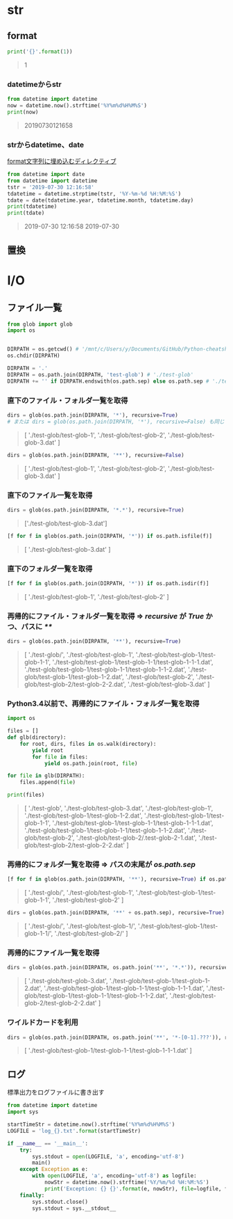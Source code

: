 # str

## format

```py
print('{}'.format(1))
```

> 1

### datetimeからstr

```py
from datetime import datetime
now = datetime.now().strftime('%Y%m%d%H%M%S')
print(now)
```

> 20190730121658

### strからdatetime、date

[format文字列に埋め込むディレクティブ](https://docs.python.org/ja/3/library/time.html#time.strftime)

```py
from datetime import date
from datetime import datetime
tstr = '2019-07-30 12:16:58'
tdatetime = datetime.strptime(tstr, '%Y-%m-%d %H:%M:%S')
tdate = date(tdatetime.year, tdatetime.month, tdatetime.day)
print(tdatetime)
print(tdate)
```

> 2019-07-30 12:16:58
> 2019-07-30

## 置換

# I/O

## ファイル一覧

```py
from glob import glob
import os


DIRPATH = os.getcwd() # '/mnt/c/Users/y/Documents/GitHub/Python-cheatsheet'
os.chdir(DIRPATH)

DIRPATH = '.'
DIRPATH = os.path.join(DIRPATH, 'test-glob') # './test-glob'
DIRPATH += '' if DIRPATH.endswith(os.path.sep) else os.path.sep # './test-glob/'
```

### 直下のファイル・フォルダ一覧を取得

```py
dirs = glob(os.path.join(DIRPATH, '*'), recursive=True)
# または dirs = glob(os.path.join(DIRPATH, '*'), recursive=False) も同じ
```

> [
>   './test-glob/test-glob-1',
>   './test-glob/test-glob-2',
>   './test-glob/test-glob-3.dat'
> ]

```py
dirs = glob(os.path.join(DIRPATH, '**'), recursive=False)
```

> [
>   './test-glob/test-glob-1',
>   './test-glob/test-glob-2',
>   './test-glob/test-glob-3.dat'
> ]

### 直下のファイル一覧を取得

```py
dirs = glob(os.path.join(DIRPATH, '*.*'), recursive=True)
```

> ['./test-glob/test-glob-3.dat']

```py
[f for f in glob(os.path.join(DIRPATH, '*')) if os.path.isfile(f)]
```

> [
>   './test-glob/test-glob-3.dat'
> ]

### 直下のフォルダ一覧を取得

```py
[f for f in glob(os.path.join(DIRPATH, '*')) if os.path.isdir(f)]
```

> [
>   './test-glob/test-glob-1',
>   './test-glob/test-glob-2'
> ]

### 再帰的にファイル・フォルダ一覧を取得 ⇒ _recursive_ が _True_ かつ、パスに _**_

```py
dirs = glob(os.path.join(DIRPATH, '**'), recursive=True)
```

> [
>   './test-glob/',
>   './test-glob/test-glob-1',
>   './test-glob/test-glob-1/test-glob-1-1',
>   './test-glob/test-glob-1/test-glob-1-1/test-glob-1-1-1.dat',
>   './test-glob/test-glob-1/test-glob-1-1/test-glob-1-1-2.dat',
>   './test-glob/test-glob-1/test-glob-1-2.dat',
>   './test-glob/test-glob-2',
>   './test-glob/test-glob-2/test-glob-2-2.dat',
>   './test-glob/test-glob-3.dat'
> ]

### Python3.4以前で、再帰的にファイル・フォルダ一覧を取得

```py
import os

files = []
def glb(directory):
    for root, dirs, files in os.walk(directory):
        yield root
        for file in files:
            yield os.path.join(root, file)

for file in glb(DIRPATH):
    files.append(file)

print(files)
```

> [
>   './test-glob',
>   './test-glob/test-glob-3.dat',
>   './test-glob/test-glob-1',
>   './test-glob/test-glob-1/test-glob-1-2.dat',
>   './test-glob/test-glob-1/test-glob-1-1',
>   './test-glob/test-glob-1/test-glob-1-1/test-glob-1-1-1.dat',
>   './test-glob/test-glob-1/test-glob-1-1/test-glob-1-1-2.dat',
>   './test-glob/test-glob-2',
>   './test-glob/test-glob-2/.test-glob-2-1.dat',
>   './test-glob/test-glob-2/test-glob-2-2.dat'
> ]

### 再帰的にフォルダ一覧を取得 ⇒ パスの末尾が _os.path.sep_

```py
[f for f in glob(os.path.join(DIRPATH, '**'), recursive=True) if os.path.isdir(f)]
```

> [
>   './test-glob/',
>   './test-glob/test-glob-1',
>   './test-glob/test-glob-1/test-glob-1-1',
>   './test-glob/test-glob-2'
> ]

```py
dirs = glob(os.path.join(DIRPATH, '**' + os.path.sep), recursive=True)
```

> [
>   './test-glob/',
>   './test-glob/test-glob-1/',
>   './test-glob/test-glob-1/test-glob-1-1/',
>   './test-glob/test-glob-2/'
> ]

### 再帰的にファイル一覧を取得

```py
dirs = glob(os.path.join(DIRPATH, os.path.join('**', '*.*')), recursive=True)
```

> [
>   './test-glob/test-glob-3.dat',
>   './test-glob/test-glob-1/test-glob-1-2.dat',
>   './test-glob/test-glob-1/test-glob-1-1/test-glob-1-1-1.dat',
>   './test-glob/test-glob-1/test-glob-1-1/test-glob-1-1-2.dat',
>   './test-glob/test-glob-2/test-glob-2-2.dat'
> ]

### ワイルドカードを利用

```py
dirs = glob(os.path.join(DIRPATH, os.path.join('**', '*-[0-1].???')), recursive=True)
```

> [
>   './test-glob/test-glob-1/test-glob-1-1/test-glob-1-1-1.dat'
> ]

## ログ

標準出力をログファイルに書き出す

```py
from datetime import datetime
import sys

startTimeStr = datetime.now().strftime('%Y%m%d%H%M%S')
LOGFILE = 'log_{}.txt'.format(startTimeStr)

if __name__ == '__main__':
    try:
        sys.stdout = open(LOGFILE, 'a', encoding='utf-8')
        main()
    except Exception as e:
        with open(LOGFILE, 'a', encoding='utf-8') as logfile:
            nowStr = datetime.now().strftime('%Y/%m/%d %H:%M:%S')
            print('Exception: {} {}'.format(e, nowStr), file=logfile, flush=True)
    finally:
        sys.stdout.close()
        sys.stdout = sys.__stdout__
```

```py

```

```py

```

```py

```
